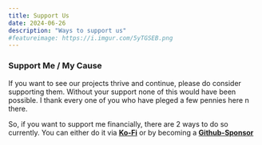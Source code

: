 ```yaml
---
title: Support Us
date: 2024-06-26
description: "Ways to support us"
#featureimage: https://i.imgur.com/5yTGSEB.png
---
```

### Support Me / My Cause

If you want to see our projects thrive and continue, please do consider supporting them. Without your support none of this would have been possible. I thank every one of you who have pleged a few pennies here n there.

So, if you want to support me financially, there are 2 ways to do so currently. You can either do it via [**Ko-Fi**](https://ko-fi.com/xerolinux) or by becoming a [**Github-Sponsor**](https://github.com/sponsors/xerolinux)
